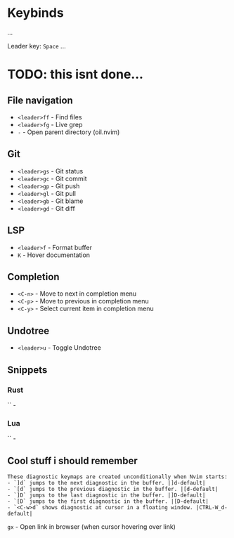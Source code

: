 # Keybinds
...

Leader key: `Space`
...

# TODO: this isnt done...

## File navigation
- `<leader>ff` - Find files
- `<leader>fg` - Live grep
- `-` - Open parent directory (oil.nvim)

## Git
- `<leader>gs` - Git status
- `<leader>gc` - Git commit
- `<leader>gp` - Git push
- `<leader>gl` - Git pull
- `<leader>gb` - Git blame
- `<leader>gd` - Git diff

## LSP
- `<leader>f` - Format buffer
- `K` - Hover documentation

## Completion
- `<C-n>` - Move to next in completion menu
- `<C-p>` - Move to previous in completion menu
- `<C-y>` - Select current item in completion menu

## Undotree
- `<leader>u` - Toggle Undotree

## Snippets
### Rust
`` -

### Lua
`` -

## Cool stuff i should remember
```
These diagnostic keymaps are created unconditionally when Nvim starts:
- `]d` jumps to the next diagnostic in the buffer. |]d-default|
- `[d` jumps to the previous diagnostic in the buffer. |[d-default|
- `]D` jumps to the last diagnostic in the buffer. |]D-default|
- `[D` jumps to the first diagnostic in the buffer. |[D-default|
- `<C-w>d` shows diagnostic at cursor in a floating window. |CTRL-W_d-default|
```

`gx` - Open link in browser (when cursor hovering over link)
